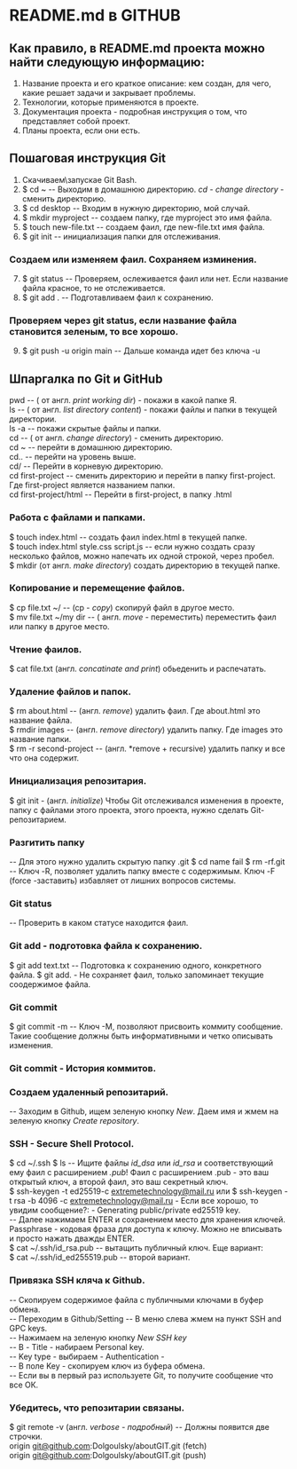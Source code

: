 # README.md в GITHUB
## Как правило, в README.md проекта можно найти следующую информацию:
1. Название проекта и его краткое описание: кем создан, для чего, какие решает задачи и закрывает проблемы.
2. Технологии, которые применяются в проекте.
3. Документация проекта - подробная инструкция о том, что представляет собой проект.
4. Планы проекта, если они есть.


## Пошаговая инструкция Git
1. Скачиваем\запускае Git Bash.
2. $ cd ~ -- Выходим в домашнюю директорию. *cd - change directory* - сменить директорию.
3. $ cd desktop -- Входим в нужную директорию, мой случай.
4. $ mkdir myproject -- создаем папку, где myproject это имя файла.
5. $ touch new-file.txt -- создаем фаил, где new-file.txt имя файла.
6. $ git init -- инициализация папки для отслеживания.
### Создаем или изменяем фаил. Сохраняем изминения.
7. $ git status -- Проверяем, ослеживается фаил или нет. Если название файла красное, то не отслеживается.
8. $ git add . -- Подготавливаем фаил к сохранению.
### Проверяем через git status, если название файла становится зеленым, то все хорошо.
9. $ git push -u origin main -- Дальше команда идет без ключа -u



## Шпаргалка по Git и GitHub
pwd -- ( от англ. *print working dir*) - покажи в какой папке Я. <br>
ls -- ( от англ. *list directory content*) - покажи файлы и папки в текущей директории. <br>
ls -a  -- покажи скрытые файлы и папки. <br>
cd -- ( от англ. *change directory*) - сменить директорию. <br>
cd ~ -- перейти в домашнюю директорию. <br>
cd.. -- перейти на уровень выше.<br>
cd/ -- Перейти в корневую директорию. <br>
cd  first-project  -- сменить директорию и перейти в папку first-project. Где first-project является названием папки.<br>
cd  first-project/html -- Перейти в first-project, в папку .html <br>


### Работа с файлами и папками.
$ touch index.html -- создать фаил index.html в текущей папке. <br>
$ touch index.html style.css script.js -- если нужно создать сразу несколько файлов, можно напечать их одной строкой, через пробел.<br>
$ mkdir (от англ. *make directory*) создать директорию в текущей папке. <br>


### Копирование и перемещение файлов.
$ cp file.txt ~/ -- (cp - *copy*) скопируй файл в другое место. <br>
$ mv file.txt ~/my dir -- ( англ. *move* - переместить) переместить фаил или папку в другое место.<br>


### Чтение фаилов.
$ cat file.txt (англ. *concatinate and print*) обьеденить и распечатать.<br>

### Удаление файлов и папок.
$ rm about.html -- (англ. *remove*) удалить фаил. Где about.html это название файла.<br>
$ rmdir images -- (англ. *remove directory*) удалить папку. Где images это название папки. <br>
$ rm -r second-project -- (англ. *remove + recursive) удалить папку и все что она содержит. <br>


### Инициализация репозитария.
$ git init - (англ. *initialize*) Чтобы Git отслеживался изменения в проекте, папку с файлами этого проекта, этого проекта, нужно сделать Git- репозитарием.<br>


### Разгитить папку
-- Для этого нужно удалить скрытую папку .git
$ cd name fail
$ rm -rf.git -- Ключ -R, позволяет удалить папку вместе с содержимым. Ключ -F (force -заставить) избавляет от лишних вопросов системы.<br>


### Git status
-- Проверить в каком статусе находится фаил.


### Git add - подготовка файла к сохранению.
$  git add text.txt -- Подготовка к сохранению одного, конкретного файла.
$  git add. - Не сохраняет фаил, только запоминает текущие соодержимое файла. 


### Git commit
$ git commit -m -- Ключ -М, позволяют присвоить коммиту сообщение. Такие сообщение должны быть информативными и четко описывать изменения. <br>


### Git commit - История коммитов.



### Создаем удаленный репозитарий.
-- Заходим в Github, ищем зеленую кнопку  *New*. Даем имя и жмем на зеленую кнопку *Create repository*. <br>

### SSH - Secure Shell Protocol.
$ cd ~/.ssh
$ ls  -- Ищите файлы  *id_dsa* или *id_rsa* и соответствующий ему фаил с расширением *.pub*! Фаил с расширением .pub - это ваш открытый ключ, а второй фаил, это ваш секретный ключ.<br>
$ ssh-keygen -t ed25519-c extremetechnology@mail.ru или 
$ ssh-keygen -t rsa -b 4096 -c extremetechnology@mail.ru - Если все хорошо, то увидим сообщение?: - Generating public/private ed25519 key. <br>
-- Далее нажимаем ENTER и сохранением место для хранения ключей. Passphrase - кодовая фраза для доступа к ключу. Можно не вписывать и просто нажать дважды ENTER.<br>
$  cat ~/.ssh/id_rsa.pub -- вытащить публичный ключ. Еще вариант:<br>
$  cat ~/.ssh/id_ed255519.pub -- второй вариант.<br>


### Привязка SSH кляча к Github.
-- Скопируем содержимое файла с публичными ключами в буфер обмена.<br>
-- Переходим в Github/Setting -- В меню слева жмем на пункт SSH and GPC keys. <br>
-- Нажимаем на зеленую кнопку *New SSH key*<br>
-- В - Title - набираем Personal key. <br>
-- Key type - выбираем - Authentication -<br>
-- В поле Key  - скопируем ключ из буфера обмена.<br>
-- Если вы в первый раз используете Git, то получите сообщение что все ОК. <br>


### Убедитесь, что репозитарии связаны.
$ git remote -v (англ. *verbose - подробный*) -- Должны появится две строчки.<br>
origin  git@github.com:Dolgoulsky/aboutGIT.git (fetch)<br>
origin  git@github.com:Dolgoulsky/aboutGIT.git (push)<br>





